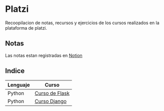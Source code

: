 # Platzi

Recoopilacion de notas, recursos y ejercicios de los cursos realizados en la plataforma de platzi.

## Notas

Las notas estan registradas en [Notion](https://www.notion.so/4372e7de863049eba560834462c2459b?v=807d4c741fd64540b57fc0844063fd4b)

## Indice
Lenguaje | Curso
------------ | -------------
Python | [Curso de Flask]()
Python | [Curso Django]()
